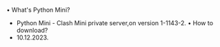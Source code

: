 • What's Python Mini?
  - Python Mini - Clash Mini private server,on version 1-1143-2.
• How to download? 
  - 10.12.2023.

